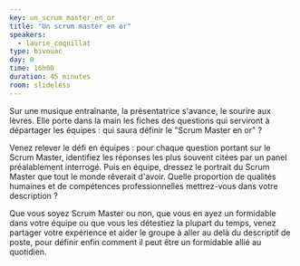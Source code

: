 ```yaml
---
key: un_scrum_master_en_or
title: "Un scrum master en or"
speakers:
  - laurie_coquillat
type: bivouac
day: 0
time: 16h00
duration: 45 minutes
room: slideless
---
```


Sur une musique entraînante, la présentatrice s'avance, le sourire aux lèvres. Elle porte dans la main les fiches des questions qui serviront à départager les équipes : qui saura définir le "Scrum Master en or" ?

Venez relever le défi en équipes : pour chaque question portant sur le Scrum Master, identifiez les réponses les plus souvent citées par un panel préalablement interrogé. Puis en équipe, dressez le portrait du Scrum Master que tout le monde rêverait d'avoir. Quelle proportion de qualités humaines et de compétences professionnelles mettrez-vous dans votre description ?

Que vous soyez Scrum Master ou non, que vous en ayez un formidable dans votre équipe ou que vous les détestiez la plupart du temps, venez partager votre expérience et aider le groupe à aller au delà du descriptif de poste, pour définir enfin comment il peut être un formidable allié au quotidien.
